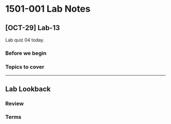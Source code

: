 # 1501-001 Lab Notes

## [OCT-29] Lab-13

Lab quiz 04 today.

### Before we begin

### Topics to cover

---

## Lab Lookback

### Review

### Terms
